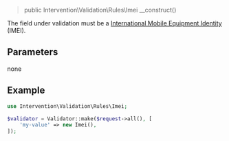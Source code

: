 > public Intervention\Validation\Rules\Imei __construct()

The field under validation must be a [International Mobile Equipment Identity](https://en.wikipedia.org/wiki/International_Mobile_Equipment_Identity) (IMEI).

## Parameters

none

## Example

```php
use Intervention\Validation\Rules\Imei;

$validator = Validator::make($request->all(), [
    'my-value' => new Imei(),
]);
```


